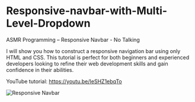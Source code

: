 # Responsive-navbar-with-Multi-Level-Dropdown



ASMR Programming – Responsive Navbar - No Talking




I will show you how to construct a responsive navigation bar using only HTML and CSS. This tutorial is perfect for both beginners 
and experienced developers looking to refine their web development skills and gain confidence in their abilities.

YouTube tutorial: https://youtu.be/IeSHZ1ebqTo



![Responsive Navbar](https://github.com/hot-zero/Responsive-navbar-with-Multi-Level-Dropdown/assets/72950401/42265409-e27f-4067-8e1c-5889e3eb72f0)
